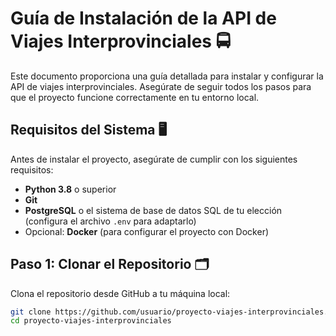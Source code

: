 # Guía de Instalación de la API de Viajes Interprovinciales 🚍

Este documento proporciona una guía detallada para instalar y configurar la API de viajes interprovinciales. Asegúrate de seguir todos los pasos para que el proyecto funcione correctamente en tu entorno local.

## Requisitos del Sistema 🖥️

Antes de instalar el proyecto, asegúrate de cumplir con los siguientes requisitos:

- **Python 3.8** o superior
- **Git**
- **PostgreSQL** o el sistema de base de datos SQL de tu elección (configura el archivo `.env` para adaptarlo)
- Opcional: **Docker** (para configurar el proyecto con Docker)

## Paso 1: Clonar el Repositorio 🗂️

Clona el repositorio desde GitHub a tu máquina local:

```bash
git clone https://github.com/usuario/proyecto-viajes-interprovinciales.git
cd proyecto-viajes-interprovinciales
